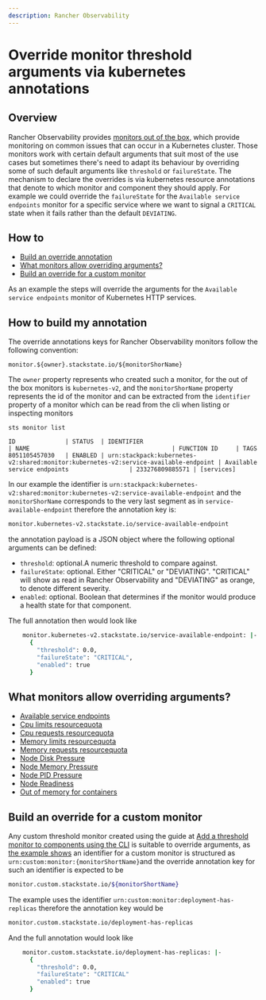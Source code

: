 ```yaml
---
description: Rancher Observability
---
```


# Override monitor threshold arguments via kubernetes annotations

## Overview

Rancher Observability provides [monitors out of the box](/use/alerting/k8s-monitors.md), which provide monitoring on common issues that can occur in a Kubernetes cluster. Those monitors work with certain default arguments that suit most of the use cases but sometimes there's need to adapt its behaviour by overriding some of such default arguments like `threshold` or `failureState`.
The mechanism to declare the overrides is via kubernetes resource annotations that denote to which monitor and component they should apply. For example we could override the `failureState` for the `Available service endpoints` monitor for a specific service where we want to signal a `CRITICAL` state when it fails rather than the default `DEVIATING`.

## How to

* [Build an override annotation](#build-an-override-annotation)
* [What monitors allow overriding arguments?](#what-monitor-allows-overriding)
* [Build an override for a custom monitor](#build-an-override-for-a-custom-monitor)

As an example the steps will override the arguments for the `Available service endpoints` monitor of Kubernetes HTTP services.

## How to build my annotation

The override annotations keys for Rancher Observability monitors follow the following convention:
```
monitor.${owner}.stackstate.io/${monitorShorName}
```
The `owner` property represents who created such a monitor, for the out of the box monitors is `kubernetes-v2`, and the `monitorShorName` property represents the id of the monitor and can be extracted from the `identifier` property of a monitor which can be read from the cli when listing or inspecting monitors
```
sts monitor list

ID              | STATUS  | IDENTIFIER                                                                          | NAME                                        | FUNCTION ID     | TAGS                                                                                  
8051105457030   | ENABLED | urn:stackpack:kubernetes-v2:shared:monitor:kubernetes-v2:service-available-endpoint | Available service endpoints                 | 233276809885571 | [services]         
```

In our example the identifier is `urn:stackpack:kubernetes-v2:shared:monitor:kubernetes-v2:service-available-endpoint` and the `monitorShorName` corresponds to the very last segment as in `service-available-endpoint` therefore the annotation key is:
```bash
monitor.kubernetes-v2.stackstate.io/service-available-endpoint
```

the annotation payload is a JSON object where the following optional arguments can be defined:
* `threshold`: optional.A numeric threshold to compare against.
* `failureState`: optional. Either "CRITICAL" or "DEVIATING". "CRITICAL" will show as read in Rancher Observability and "DEVIATING" as orange, to denote different severity.
* `enabled`: optional. Boolean that determines if the monitor would produce a health state for that component.

The full annotation then would look like
```bash
    monitor.kubernetes-v2.stackstate.io/service-available-endpoint: |-
      {
        "threshold": 0.0,
        "failureState": "CRITICAL",
        "enabled": true
      }
```

## What monitors allow overriding arguments?
* [Available service endpoints](/use/alerting/kubernetes-monitors.md#available-service-endpoints)
* [Cpu limits resourcequota](/use/alerting/kubernetes-monitors.md#cpu-limits-resourcequota)
* [Cpu requests resourcequota](/use/alerting/kubernetes-monitors.md#cpu-requests-resourcequota)
* [Memory limits resourcequota](/use/alerting/kubernetes-monitors.md#memory-limits-resourcequota)
* [Memory requests resourcequota](/use/alerting/kubernetes-monitors.md#memory-requests-resourcequota)
* [Node Disk Pressure](/use/alerting/kubernetes-monitors.md#node-disk-pressure)
* [Node Memory Pressure](/use/alerting/kubernetes-monitors.md#node-memory-pressure)
* [Node PID Pressure](/use/alerting/kubernetes-monitors.md#node-pid-pressure)
* [Node Readiness](/use/alerting/kubernetes-monitors.md#node-readiness)
* [Out of memory for containers](/use/alerting/kubernetes-monitors.md#out-of-memory-for-containers)

## Build an override for a custom monitor

Any custom threshold monitor created using the guide at [Add a threshold monitor to components using the CLI](/use/alerting/k8s-add-monitors-cli.md) is suitable to override arguments, as [the example shows](/use/alerting/k8s-add-monitors-cli.md#write-the-outline-of-the-monitor) an identifier for a custom monitor is structured as `urn:custom:monitor:{monitorShortName}`and the override annotation key for such an identifier is expected to be
```bash
monitor.custom.stackstate.io/${monitorShortName}
```
The example uses the identifier `urn:custom:monitor:deployment-has-replicas` therefore the annotation key would be
```bash
monitor.custom.stackstate.io/deployment-has-replicas
```
And the full annotation would look like
```bash
    monitor.custom.stackstate.io/deployment-has-replicas: |-
      {
        "threshold": 0.0,
        "failureState": "CRITICAL"
        "enabled": true
      }
```